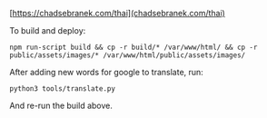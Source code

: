 [https://chadsebranek.com/thai](chadsebranek.com/thai)

To build and deploy:

`npm run-script build && cp -r build/* /var/www/html/ && cp -r public/assets/images/* /var/www/html/public/assets/images/`

After adding new words for google to translate, run: 

`python3 tools/translate.py`

And re-run the build above.
